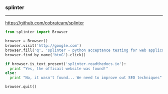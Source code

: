### splinter
---
https://github.com/cobrateam/splinter

```py
from splinter import Browser

browser = Browser()
browser.visit('http://google.com')
browser.fill('q', 'splinter - python acceptance testing for web applications')
browser.find_by_name('btnG').click()

if browser.is_text_present('splinter.readthedocs.io'):
  print "Yes, the officail website was found!"
else:
  print "No, it wasn't found... We need to improve out SEO techniques"

browser.quit()
```

```
```

```
```


